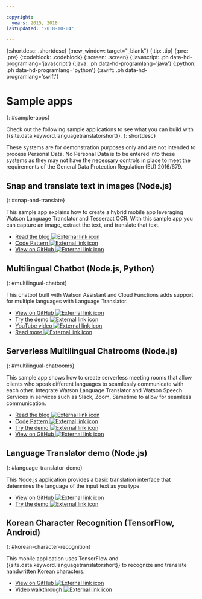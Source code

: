 ```yaml
---

copyright:
  years: 2015, 2018
lastupdated: "2018-10-04"

---
```


{:shortdesc: .shortdesc}
{:new_window: target="_blank"}
{:tip: .tip}
{:pre: .pre}
{:codeblock: .codeblock}
{:screen: .screen}
{:javascript: .ph data-hd-programlang='javascript'}
{:java: .ph data-hd-programlang='java'}
{:python: .ph data-hd-programlang='python'}
{:swift: .ph data-hd-programlang='swift'}

# Sample apps
{: #sample-apps}

Check out the following sample applications to see what you can build with {{site.data.keyword.languagetranslatorshort}}.
{: shortdesc}

These systems are for demonstration purposes only and are not intended to process Personal Data. No Personal Data is to be entered into these systems as they may not have the necessary controls in place to meet the requirements of the General Data Protection Regulation (EU) 2016/679.

## Snap and translate text in images (Node.js)
{: #snap-and-translate}

This sample app explains how to create a hybrid mobile app leveraging Watson Language Translator and Tesseract OCR. With this sample app you can capture an image, extract the text, and translate that text. 

- [Read the blog ![External link icon](../../icons/launch-glyph.svg "External link icon")](https://developer.ibm.com/announcements/snap-translate-using-tesseract-ocr-watson-language-translator/)
- [Code Pattern ![External link icon](../../icons/launch-glyph.svg "External link icon")](https://developer.ibm.com/patterns/snap-translate-using-tesseract-ocr-watson-language-translator/)
- [View on GitHub ![External link icon](../../icons/launch-glyph.svg "External link icon")](https://github.com/IBM/snap-and-translate)

## Multilingual Chatbot (Node.js, Python)
{: #multilingual-chatbot}

This chatbot built with Watson Assistant and Cloud Functions adds support for multiple languages with Language Translator.

- [View on GitHub ![External link icon](../../icons/launch-glyph.svg "External link icon")](https://github.com/with-watson/multilingual-chatbot)
- [Try the demo ![External link icon](../../icons/launch-glyph.svg "External link icon")](https://multilingual-chatbot-demo.mybluemix.net/)
- [YouTube video ![External link icon](../../icons/launch-glyph.svg "External link icon")](https://www.youtube.com/watch?v=d7DXydORTME)
- [Read more ![External link icon](../../icons/launch-glyph.svg "External link icon")](https://medium.com/ibm-watson/build-multilingual-chatbots-with-watson-language-translator-watson-assistant-8c38247e8af1)

## Serverless Multilingual Chatrooms (Node.js)
{: #multilingual-chatrooms}

This sample app shows how to create serverless meeting rooms that allow clients who speak different languages to seamlessly communicate with each other. Integrate Watson Language Translator and Watson Speech Services in services such as Slack, Zoom, Sametime to allow for seamless communication.

- [Read the blog ![External link icon](../../icons/launch-glyph.svg "External link icon")](https://medium.com/kkbankol-events/the-motivation-behind-this-particular-project-comes-from-playing-one-of-my-favorite-android-games-76c92b27c8e8)
- [Code Pattern ![External link icon](../../icons/launch-glyph.svg "External link icon")](https://developer.ibm.com/patterns/deploy-serverless-multilingual-conference-room/)
- [Try the demo ![External link icon](../../icons/launch-glyph.svg "External link icon")](https://translation-mqtt.mybluemix.net/)
- [View on GitHub ![External link icon](../../icons/launch-glyph.svg "External link icon")](https://github.com/IBM/serverless-language-translation)

## Language Translator demo (Node.js)
{: #language-translator-demo}

This Node.js application provides a basic translation interface that determines the language of the input text as you type.

- [View on GitHub ![External link icon](../../icons/launch-glyph.svg "External link icon")](https://github.com/watson-developer-cloud/language-translator-nodejs)
- [Try the demo ![External link icon](../../icons/launch-glyph.svg "External link icon")](https://language-translator-demo.ng.bluemix.net/)


## Korean Character Recognition (TensorFlow, Android)
{: #korean-character-recognition}

This mobile application uses TensorFlow and {{site.data.keyword.languagetranslatorshort}} to recognize and translate handwritten Korean characters.

- [View on GitHub ![External link icon](../../icons/launch-glyph.svg "External link icon")](https://github.com/IBM/tensorflow-hangul-recognition)
- [Video walkthrough ![External link icon](../../icons/launch-glyph.svg "External link icon")](https://www.youtube.com/watch?v=Ynusw4RcyRY)